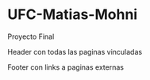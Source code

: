 # UFC-Matias-Mohni
Proyecto Final

Header con todas las paginas vinculadas

Footer con links a paginas externas
